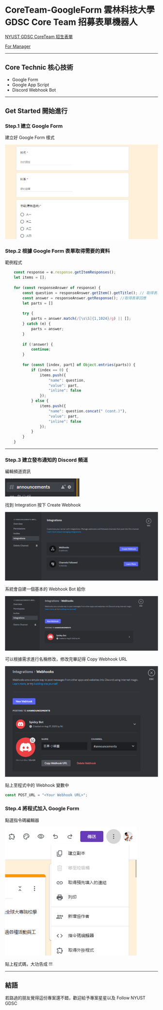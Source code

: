 # CoreTeam-GoogleForm 雲林科技大學 GDSC Core Team 招募表單機器人

[NYUST GDSC CoreTeam 招生表單](https://docs.google.com/forms/d/e/1FAIpQLSfykA-Rgu5Bb647wVkIXBYq8XC1rzJAdMncVG-qIcEEQ4Oa0w/viewform)

[For Manager](https://docs.google.com/forms/d/1GbKmfS1klG_kJ3dbhiEFlSWTj1mBGXcv9mlnnNsiEcw/edit?ts=64d1d6db)

---

##  Core Technic 核心技術

- Google Form
- Google App Script
- Discord Webhook Bot

---

## Get Started 開始進行

### Step.1 建立 Google Form 

建立好 Google Form 樣式

![](./doc//form_example.PNG)

### Step.2 根據 Google Form 表單取得需要的資料

範例程式

```javascript
    const response = e.response.getItemResponses();
    let items = [];

    for (const responseAnswer of response) {
        const question = responseAnswer.getItem().getTitle(); // 取得表單標題
        const answer = responseAnswer.getResponse(); //取得表單回應
        let parts = []

        try {
            parts = answer.match(/[\s\S]{1,1024}/g) || [];
        } catch (e) {
            parts = answer;
        }

        if (!answer) {
            continue;
        }

        for (const [index, part] of Object.entries(parts)) {
            if (index == 0) {
                items.push({
                    "name": question,
                    "value": part,
                    "inline": false
                });
            } else {
                items.push({
                    "name": question.concat(" (cont.)"),
                    "value": part,
                    "inline": false
                });
            }
        }
    }
```

---

### Step.3 建立發布通知的 Discord 頻道

編輯頻道資訊

![](./doc//discord_channel_button.PNG)

找到 Integration 按下 Create Webhook

![](./doc//discord_integration.PNG)

系統會自建一個基本的 Webhook Bot 給你

![](./doc/discord_channel_bot.PNG)

可以根據需求進行名稱修改，修改完畢記得 Copy Webhook URL

![](./doc//discord_channel_bot_settings.PNG)

貼上至程式中的 Webhook 變數中

```javascript
const POST_URL = "<Your Webhook URL>";
```


### Step.4 將程式加入 Google Form

點選指令碼編輯器

![](./doc/form_code.PNG)

貼上程式碼，大功告成 !!!

---

## 結語

若路過的朋友覺得這份專案還不錯，歡迎給予專案星星以及 Follow NYUST GDSC